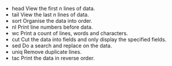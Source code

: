 * head
View the first n lines of data.
* tail
View the last n lines of data.
* sort
Organise the data into order.
* nl
Print line numbers before data.
* wc
Print a count of lines, words and characters.
* cut
Cut the data into fields and only display the specified fields.
* sed
Do a search and replace on the data.
* uniq
Remove duplicate lines.
* tac
Print the data in reverse order.